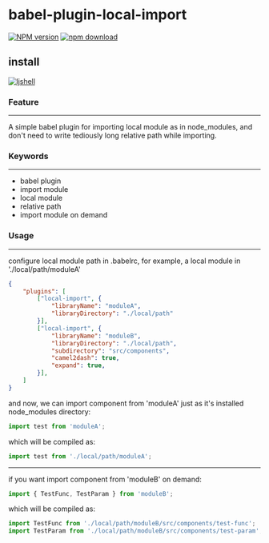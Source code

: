 # babel-plugin-local-import

[![NPM version][npm-image]][npm-url]
[![npm download][download-image]][download-url]

[npm-image]: http://img.shields.io/npm/v/babel-plugin-local-import.svg?style=flat-square
[npm-url]: http://npmjs.org/package/babel-plugin-local-import
[download-image]: https://img.shields.io/npm/dm/babel-plugin-local-import.svg?style=flat-square
[download-url]: https://npmjs.org/package/babel-plugin-local-import

## install
   [![ljshell](https://nodei.co/npm/babel-plugin-local-import.png)](https://npmjs.org/package/babel-plugin-local-import)

### Feature
----
A simple babel plugin for importing local module as in node_modules, 
and don't need to write tediously long relative path while importing.

### Keywords
----
* babel plugin
* import module
* local module
* relative path
* import module on demand

### Usage
---
configure local module path in .babelrc, for example, a local module in './local/path/moduleA'
```json
{
    "plugins": [
        ["local-import", { 
            "libraryName": "moduleA", 
            "libraryDirectory": "./local/path" 
        }],
        ["local-import", { 
            "libraryName": "moduleB", 
            "libraryDirectory": "./local/path",
            "subdirectory": "src/components",
            "camel2dash": true,
            "expand": true,
        }],
    ]
}
```
and now, we can import component from 'moduleA' just as it's installed node_modules directory:
```js
import test from 'moduleA';
```
which will be compiled as:
```js
import test from './local/path/moduleA';
```
---
if you want import component from 'moduleB' on demand:
```js
import { TestFunc, TestParam } from 'moduleB';
```
which will be compiled as:
```js
import TestFunc from './local/path/moduleB/src/components/test-func';
import TestParam from './local/path/moduleB/src/components/test-param';
```
